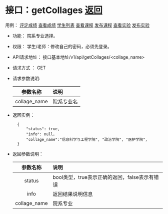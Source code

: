 <!-- markdownlint-disable MD033-->
<!-- 禁止MD033类型的警告 https://www.npmjs.com/package/markdownlint -->

# 接口：getCollages  [返回](../README.md)
用例：
    [评定成绩](../用例/评定成绩.md) [查看成绩](../用例/查看成绩.md)
    [学生列表](../用例/学生列表.md) [查看课程](../用例/查看课程.md)
    [发布课程](../用例/发布课程.md) [查看实验](../用例/查看实验.md)
    [发布实验](../用例/发布实验.md)

- 功能：
    院系专业选择。
    
- 权限：
    学生/老师：修改自己的密码，必须先登录。    
    
- API请求地址： 
    接口基本地址/v1/api/getCollages/<collage_name>

- 请求方式 ：
    GET

- 请求参数说明:        

  |参数名称|说明|
  |:---------:|:--------------------------------------------------------|      
  |collage_name|院系专业名| 

- 返回实例：

        {         
            "status": true,
            "info": null，
            "collage_name":"信息科学与工程学院", "政治学院", "医护学院",
        }
 
- 返回参数说明：    
 
  |参数名称|说明|
  |:---------:|:--------------------------------------------------------|      
  |status|bool类型，true表示正确的返回，false表示有错误|
  |info|返回结果说明信息|
  |collage_name|院系专业| 


